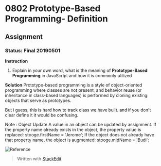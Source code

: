 # 0802 Prototype-Based Programming- Definition
## Assignment
### Status: Final 20190501

**Instruction**
 1. Explain in your own word, what is the meaning of **Prototype-Based Programming** in JavaScript and how it is commonly utilized

**Solution**
Prototype-based programming is a style of object-oriented programming where classes are not present, and behavior reuse (or inheritance in class-based languages) is performed by cloning existing objects that serve as prototypes.

But i guess, this is hard how to track class we have built. and if you don't clear define it it would be confusing.

Note : 
Object Update
A value in an object can be updated by assignment. If the property name already exists in the object, the property value is replaced:
stooge.firstName = 'Jerome';
If the object does not already have that property name, the object is augmented:
stooge.midName = 'Budi';

![Reference](https://medium.com/tech-tajawal/javascript-classes-under-the-hood-6b26d2667677)

> Written with [StackEdit](https://stackedit.io/).